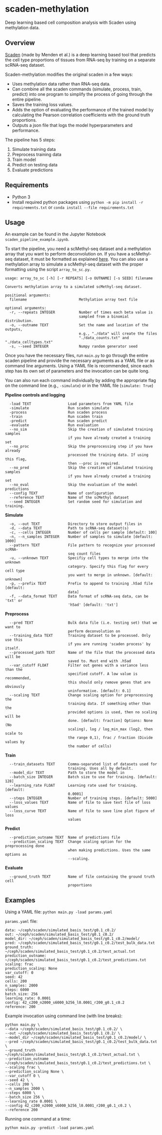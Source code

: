 # scaden-methylation
Deep learning based cell composition analysis with Scaden using methylation data.

## Overview
[Scaden](https://github.com/KevinMenden/scaden) (made by Menden et al.) is a deep learning based tool that predicts the cell type proportions of tissues from RNA-seq by  training on a separate scRNA-seq dataset.

Scaden-methylation modifies the original scaden in a few ways:
- Uses methylation data rather than RNA-seq data.
- Can combine all the scaden commands (simulate, process, train, predict) into one program to simplify the process of going through the entire pipeline.
- Saves the training loss values.
- Adds the option of evaluating the performance of the trained model by calculating the Pearson correlation coefficients with the ground truth proportions.
- Outputs a json file that logs the model hyperparameters and performance.

The pipeline has 5 steps:
1. Simulate training data
2. Preprocess training data
3. Train model
4. Predict on testing data
5. Evaluate predictions

## Requirements
- Python 3
- Install required python packages using `python -m pip install -r requirements.txt` or `conda install --file requirements.txt`

## Usage
An example can be found in the Jupyter Notebook `scaden_pipeline_example.ipynb`.

To start the pipeline, you need a scMethyl-seq dataset and a methylation array that you want to perform deconvolution on. If you have a scMethyl-seq dataset, it must be formatted as explained [here](https://scaden.readthedocs.io/en/latest/usage.html#scrna-seq-data-processing).
You can also use a methylation array to simulate a scMethyl-seq dataset with the proper formatting using the script `array_to_sc.py`.
```
usage: array_to_sc [-h] [-r REPEATS] [-o OUTNAME] [-s SEED] filename

Converts methylation array to a simulated scMethyl-seq dataset.

positional arguments:
  filename                        Methylation array text file

optional arguments:
  -r, --repeats INTEGER           Number of times each beta value is 
                                  sampled from a binomial distribution.
  -o, --outname TEXT              Set the name and location of the outputs, 
                                  e.g., "./data" will create the files 
                                  "./data_counts.txt" and "./data_celltypes.txt"
  -s, --seed INTEGER              Numpy random generator seed
```

Once you have the necessary files, run `main.py` to go through the entire scaden pipeline and provide the necessary arguments as a YAML file or as command line arguments. Using a YAML file is recommended, since each step has its own set of parameters and the invocation can be quite long.

You can also run each command individually by adding the appropriate flag on the command line (e.g., `-simulate`) or in the YAML file (`simulate: True`)

**Pipeline controls and logging**
```
  -load TEXT                 Load parameters from YAML file
  -simulate                  Run scaden simulate
  -process                   Run scaden process
  -train                     Run scaden train
  -predict                   Run scaden predict
  -evaluate                  Run evaluation
  --no_sim                   Skip the creation of simulated training samples
                             if you have already created a training set
  --no_proc                  Skip the preprocessing step if you have already
                             processed the training data. If using this flag,
                             then --proc is required.
  --no_pred                  Skip the creation of simulated training samples
                             if you have already created a training set
  --no_eval                  Skip the evaluation of the model predictions
  --config TEXT              Name of configuration
  --reference TEXT           Name of the scMethyl dataset
  --seed INTEGER             Set random seed for simulation and training.
```

**Simulate**
```
  -o, --out TEXT             Directory to store output files in
  -d, --data TEXT            Path to scRNA-seq dataset(s)
  -c, --cells INTEGER        Number of cells per sample [default: 100]
  -n, --n_samples INTEGER    Number of samples to simulate [default: 1000]
  --pattern TEXT             File pattern to recognize your processed scRNA-
                             seq count files
  -u, --unknown TEXT         Specifiy cell types to merge into the unknown
                             category. Specify this flag for every cell type
                             you want to merge in unknown. [default: unknown]
  -p, --prefix TEXT          Prefix to append to training .h5ad file [default:
                             data]
  -f, --data_format TEXT     Data format of scRNA-seq data, can be 'txt' or
                             'h5ad' [default: 'txt']
```

**Preprocess**
```
  --pred TEXT                Bulk data file (i.e. testing set) that we want to
                             perform deconvolution on
  --training_data TEXT       Training dataset to be processed. Only use this
                             if you are running 'scaden process' by itself.
  --processed_path TEXT      Name of the file that the processed data will be
                             saved to. Must end with .h5ad
  --var_cutoff FLOAT         Filter out genes with a variance less than the
                             specified cutoff. A low value is recommended,
                             this should only remove genes that are obviously
                             uninformative. [default: 0.1]
  --scaling TEXT             Change scaling option for preprocessing the
                             training data. If something other than the
                             provided options is used, then no scaling will be
                             done. [default: fraction] Options: None (No
                             scaling), log / log_min_max (log2, then scale to
                             the range 0,1), frac / fraction (Divide values by
                             the number of cells)
```

**Train**
```
  --train_datasets TEXT      Comma-separated list of datasets used for
                             training. Uses all by default.
  --model_dir TEXT           Path to store the model in
  --batch_size INTEGER       Batch size to use for training. [default: 128]
  --learning_rate FLOAT      Learning rate used for training. [default:
                             0.0001]
  --steps INTEGER            Number of training steps. [default: 5000]
  --loss_values TEXT         Name of file to save text file of loss values
  --loss_curve TEXT          Name of file to save line plot figure of loss
                             values
```

**Predict**
```
  --prediction_outname TEXT  Name of predictions file
  --prediction_scaling TEXT  Change scaling option for the preprocessing done
                             when making predictions. Uses the same options as
                             --scaling.
```

**Evaluate**
```
  --ground_truth TEXT        Name of file containing the ground truth cell
                             proportions
```

## Examples
Using a YAML file:
`python main.py -load params.yaml`

`params.yaml` file:
```
data: ~/ceph/scaden/simulated_basis_test/g0.1_c0.2/
out: ~/ceph/scaden/simulated_basis_test/g0.1_c0.2/
model_dir: ~/ceph/scaden/simulated_basis_test/g0.1_c0.2/model/
pred: ~/ceph/scaden/simulated_basis_test/g0.1_c0.2/test_bulk_data.txt
ground_truth: ~/ceph/scaden/simulated_basis_test/g0.1_c0.2/test_actual.txt
prediction_outname: ~/ceph/scaden/simulated_basis_test/g0.1_c0.2/test_predictions.txt
scaling: frac
prediction_scaling: None
var_cutoff: 0
seed: 42
cells: 200
n_samples: 2000
steps: 6000
batch_size: 256
learning_rate: 0.0001
config: 42_c200_n2000_s6000_b256_l0.0001_r200_g0.1_c0.2
reference: 200
```


Example invocation using command line (with line breaks):
```
python main.py \
--data ~/ceph/scaden/simulated_basis_test/g0.1_c0.2/ \
--out ~/ceph/scaden/simulated_basis_test/g0.1_c0.2/ \
--model_dir ~/ceph/scaden/simulated_basis_test/g0.1_c0.2/model/ \
--pred ~/ceph/scaden/simulated_basis_test/g0.1_c0.2/test_bulk_data.txt \
--ground_truth ~/ceph/scaden/simulated_basis_test/g0.1_c0.2/test_actual.txt \
--prediction_outname ~/ceph/scaden/simulated_basis_test/g0.1_c0.2/test_predictions.txt \
--scaling frac \
--prediction_scaling None \
--var_cutoff 0 \
--seed 42 \
--cells 200 \
--n_samples 2000 \
--steps 6000 \
--batch_size 256 \
--learning_rate 0.0001 \
--config 42_c200_n2000_s6000_b256_l0.0001_r200_g0.1_c0.2 \
--reference 200
```

Running one command at a time:
```
python main.py -predict -load params.yaml
```
